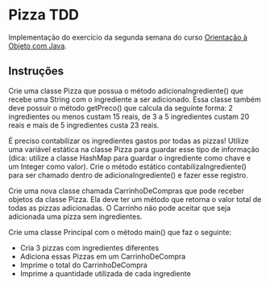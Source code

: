 # Pizza TDD
Implementação do exercício da segunda semana do curso [Orientação à Objeto com Java](https://www.coursera.org/learn/orientacao-a-objetos-com-java).

## Instruções
Crie uma classe Pizza que possua o método adicionaIngrediente() que recebe uma String com o ingrediente a ser adicionado. Essa classe também deve possuir o método getPreco() que calcula da seguinte forma: 2 ingredientes ou menos custam 15 reais, de 3 a 5 ingredientes custam 20 reais e mais de 5 ingredientes custa 23 reais.

É preciso contabilizar os ingredientes gastos por todas as pizzas! Utilize uma variável estática na classe Pizza para guardar esse tipo de informação (dica: utilize a classe HashMap para guardar o ingrediente como chave e um Integer como valor). Crie o método estático contabilizaIngrediente() para ser chamado dentro de adicionaIngrediente() e fazer esse registro.

Crie uma nova classe chamada CarrinhoDeCompras que pode receber objetos da classe Pizza. Ela deve ter um método que retorna o valor total de todas as pizzas adicionadas. O Carrinho não pode aceitar que seja adicionada uma pizza sem ingredientes.

Crie uma classe Principal com o método main() que faz o seguinte:
- Cria 3 pizzas com ingredientes diferentes
- Adiciona essas Pizzas em um CarrinhoDeCompra
- Imprime o total do CarrinhoDeCompra
- Imprime a quantidade utilizada de cada ingrediente
